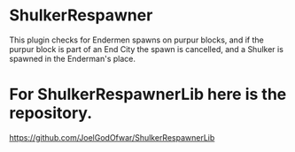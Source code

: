 # ShulkerRespawner
This plugin checks for Endermen spawns on purpur blocks, and if the purpur block is part of an End City the spawn is cancelled, and a Shulker is spawned in the Enderman's place.

# For ShulkerRespawnerLib here is the repository.
https://github.com/JoelGodOfwar/ShulkerRespawnerLib
